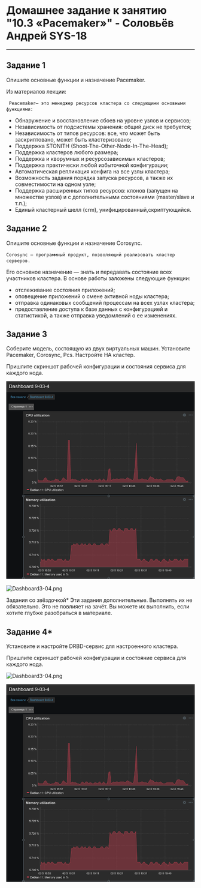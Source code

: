 # Домашнее задание к занятию "10.3 «Pacemaker»" - Соловьёв Андрей SYS-18


---

## Задание 1

Опишите основные функции и назначение Pacemaker.

Из материалов лекции:

     Peacemaker— это менеджер ресурсов кластера со следующими основными функциями:
- Обнаружение и восстановление сбоев на уровне узлов и сервисов;
- Независимость от подсистемы хранения: общий диск не требуется;
- Независимость от типов ресурсов: все, что может быть заскриптовано, может быть кластеризовано;
-  Поддержка STONITH (Shoot-The-Other-Node-In-The-Head);
- Поддержка кластеров любого размера;
-  Поддержка и кворумных и ресурсозависимых кластеров;
- Поддержка практически любой избыточной конфигурации;
- Автоматическая репликация конфига на все узлы кластера;
- Возможность задания порядка запуска ресурсов, а также их совместимости на одном узле;
- Поддержка расширенных типов ресурсов: клонов (запущен на множестве узлов) и с дополнительными состояниями (master/slave и т.п.);
-  Единый кластерный шелл (crm), унифицированный,скриптующийся.


## Задание 2

Опишите основные функции и назначение Corosync.

    Corosync — программный продукт, позволяющий реализовать кластер серверов. 
Его основное назначение — знать и передавать состояние всех участников кластера.
    В основе работы заложены следующие функции:
- отслеживание состояния приложений;
-  оповещение приложений о смене активной ноды кластера;
- отправка одинаковых сообщений процессам на всех узлах кластера;
-  предоставление доступа к базе данных с конфигурацией и статистикой, а также отправка уведомлений о ее изменениях.

## Задание 3

Соберите модель, состоящую из двух виртуальных машин. Установите Pacemaker, Corosync, Pcs. Настройте HA кластер.

Пришлите скриншот рабочей конфигурации и состояния сервиса для каждого нода.

 ![Castom_screen.png](https://github.com/Andrewsolo1969/9-03-hw/blob/main/img/Castom_screen.png)

 ![Dashboard3-04.png](https://github.com/Andrewsolo1969/9-03-hw/blob/main/img/Dashboard3-04.png)

 

Задания со звёздочкой*
Эти задания дополнительные. Выполнять их не обязательно. Это не повлияет на зачёт. Вы можете их выполнить, если хотите глубже разобраться в материале.

## Задание 4*

Установите и настройте DRBD-сервис для настроенного кластера.

Пришлите скриншот рабочей конфигурации и состояние сервиса для каждого нода.

![Dashboard3-04.png](https://github.com/Andrewsolo1969/9-03-hw/blob/main/img/Dashboard3-04.png)

![Castom_screen.png](https://github.com/Andrewsolo1969/9-03-hw/blob/main/img/Castom_screen.png)



 

